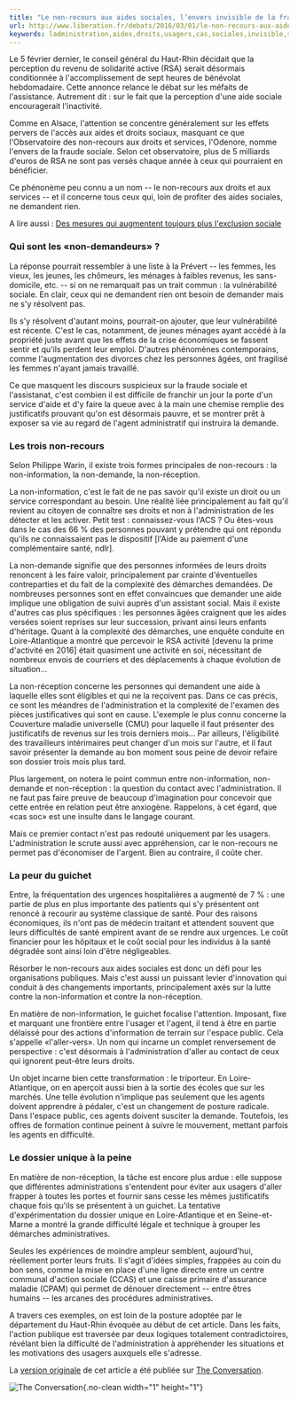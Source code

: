 ```yaml
---
title: "Le non-recours aux aides sociales, l’envers invisible de la fraude sociale"
url: http://www.liberation.fr/debats/2016/03/01/le-non-recours-aux-aides-sociales-l-envers-invisible-de-la-fraude-sociale_1436724
keywords: ladministration,aides,droits,usagers,cas,sociales,invisible,sociale,santé,nonrecours,noninformation,lenvers,cest,fraude
---
```

Le 5 février dernier, le conseil général du Haut-Rhin décidait que la perception du revenu de solidarité active (RSA) serait désormais conditionnée à l'accomplissement de sept heures de bénévolat hebdomadaire. Cette annonce relance le débat sur les méfaits de l'assistance. Autrement dit : sur le fait que la perception d'une aide sociale encouragerait l'inactivité.

Comme en Alsace, l'attention se concentre généralement sur les effets pervers de l'accès aux aides et droits sociaux, masquant ce que l'Observatoire des non-recours aux droits et services, l'Odenore, nomme l'envers de la fraude sociale. Selon cet observatoire, plus de 5 milliards d'euros de RSA ne sont pas versés chaque année à ceux qui pourraient en bénéficier.

Ce phénonème peu connu a un nom -- le non-recours aux droits et aux services -- et il concerne tous ceux qui, loin de profiter des aides sociales, ne demandent rien.

A lire aussi : [Des mesures qui augmentent toujours plus l'exclusion sociale](https://www.liberation.fr/debats/2016/03/03/des-mesures-qui-augmentent-toujours-plus-l-exclusion-sociale_1437209)

### Qui sont les «non-demandeurs» ?

La réponse pourrait ressembler à une liste à la Prévert -- les femmes, les vieux, les jeunes, les chômeurs, les ménages à faibles revenus, les sans-domicile, etc. -- si on ne remarquait pas un trait commun : la vulnérabilité sociale. En clair, ceux qui ne demandent rien ont besoin de demander mais ne s'y résolvent pas.

Ils s'y résolvent d'autant moins, pourrait-on ajouter, que leur vulnérabilité est récente. C'est le cas, notamment, de jeunes ménages ayant accédé à la propriété juste avant que les effets de la crise économiques se fassent sentir et qu'ils perdent leur emploi. D'autres phénomènes contemporains, comme l'augmentation des divorces chez les personnes âgées, ont fragilisé les femmes n'ayant jamais travaillé.

Ce que masquent les discours suspicieux sur la fraude sociale et l'assistanat, c'est combien il est difficile de franchir un jour la porte d'un service d'aide et d'y faire la queue avec à la main une chemise remplie des justificatifs prouvant qu'on est désormais pauvre, et se montrer prêt à exposer sa vie au regard de l'agent administratif qui instruira la demande.

### Les trois non-recours

Selon Philippe Warin, il existe trois formes principales de non-recours : la non-information, la non-demande, la non-réception.

La non-information, c'est le fait de ne pas savoir qu'il existe un droit ou un service correspondant au besoin. Une réalité liée principalement au fait qu'il revient au citoyen de connaître ses droits et non à l'administration de les détecter et les activer. Petit test : connaissez-vous l'ACS ? Ou êtes-vous dans le cas des 66 % des personnes pouvant y prétendre qui ont répondu qu'ils ne connaissaient pas le dispositif \[l'Aide au paiement d'une complémentaire santé, ndlr\].

La non-demande signifie que des personnes informées de leurs droits renoncent à les faire valoir, principalement par crainte d'éventuelles contreparties et du fait de la complexité des démarches demandées. De nombreuses personnes sont en effet convaincues que demander une aide implique une obligation de suivi auprès d'un assistant social. Mais il existe d'autres cas plus spécifiques : les personnes âgées craignent que les aides versées soient reprises sur leur succession, privant ainsi leurs enfants d'héritage. Quant à la complexité des démarches, une enquête conduite en Loire-Atlantique a montré que percevoir le RSA activité \[devenu la prime d'activité en 2016\] était quasiment une activité en soi, nécessitant de nombreux envois de courriers et des déplacements à chaque évolution de situation...

La non-réception concerne les personnes qui demandent une aide à laquelle elles sont éligibles et qui ne la reçoivent pas. Dans ce cas précis, ce sont les méandres de l'administration et la complexité de l'examen des pièces justificatives qui sont en cause. L'exemple le plus connu concerne la Couverture maladie universelle (CMU) pour laquelle il faut présenter des justificatifs de revenus sur les trois derniers mois... Par ailleurs, l'éligibilité des travailleurs intérimaires peut changer d'un mois sur l'autre, et il faut savoir présenter la demande au bon moment sous peine de devoir refaire son dossier trois mois plus tard.

Plus largement, on notera le point commun entre non-information, non-demande et non-réception : la question du contact avec l'administration. Il ne faut pas faire preuve de beaucoup d'imagination pour concevoir que cette entrée en relation peut être anxiogène. Rappelons, à cet égard, que «cas soc» est une insulte dans le langage courant.

Mais ce premier contact n'est pas redouté uniquement par les usagers. L'administration le scrute aussi avec appréhension, car le non-recours ne permet pas d'économiser de l'argent. Bien au contraire, il coûte cher.

### La peur du guichet

Entre, la fréquentation des urgences hospitalières a augmenté de 7 % : une partie de plus en plus importante des patients qui s'y présentent ont renoncé à recourir au système classique de santé. Pour des raisons économiques, ils n'ont pas de médecin traitant et attendent souvent que leurs difficultés de santé empirent avant de se rendre aux urgences. Le coût financier pour les hôpitaux et le coût social pour les individus à la santé dégradée sont ainsi loin d'être négligeables.

Résorber le non-recours aux aides sociales est donc un défi pour les organisations publiques. Mais c'est aussi un puissant levier d'innovation qui conduit à des changements importants, principalement axés sur la lutte contre la non-information et contre la non-réception.

En matière de non-information, le guichet focalise l'attention. Imposant, fixe et marquant une frontière entre l'usager et l'agent, il tend à être en partie délaissé pour des actions d'information de terrain sur l'espace public. Cela s'appelle «l'aller-vers». Un nom qui incarne un complet renversement de perspective : c'est désormais à l'administration d'aller au contact de ceux qui ignorent peut-être leurs droits.

Un objet incarne bien cette transformation : le triporteur. En Loire-Atlantique, on en aperçoit aussi bien à la sortie des écoles que sur les marchés. Une telle évolution n'implique pas seulement que les agents doivent apprendre à pédaler, c'est un changement de posture radicale. Dans l'espace public, ces agents doivent susciter la demande. Toutefois, les offres de formation continue peinent à suivre le mouvement, mettant parfois les agents en difficulté.

### Le dossier unique à la peine

En matière de non-réception, la tâche est encore plus ardue : elle suppose que différentes administrations s'entendent pour éviter aux usagers d'aller frapper à toutes les portes et fournir sans cesse les mêmes justificatifs chaque fois qu'ils se présentent à un guichet. La tentative d'expérimentation du dossier unique en Loire-Atlantique et en Seine-et-Marne a montré la grande difficulté légale et technique à grouper les démarches administratives.

Seules les expériences de moindre ampleur semblent, aujourd'hui, réellement porter leurs fruits. Il s'agit d'idées simples, frappées au coin du bon sens, comme la mise en place d'une ligne directe entre un centre communal d'action sociale (CCAS) et une caisse primaire d'assurance maladie (CPAM) qui permet de dénouer directement -- entre êtres humains -- les arcanes des procédures administratives.

A travers ces exemples, on est loin de la posture adoptée par le département du Haut-Rhin évoquée au début de cet article. Dans les faits, l'action publique est traversée par deux logiques totalement contradictoires, révélant bien la difficulté de l'administration à appréhender les situations et les motivations des usagers auxquels elle s'adresse.

La [version originale](https://theconversation.com/le-non-recours-aux-aides-sociales-lenvers-invisible-de-la-fraude-sociale-54765) de cet article a été publiée sur [The Conversation](http://theconversation.com).

![The Conversation](https://counter.theconversation.edu.au/content/54765/count.gif){.no-clean width="1" height="1"}
